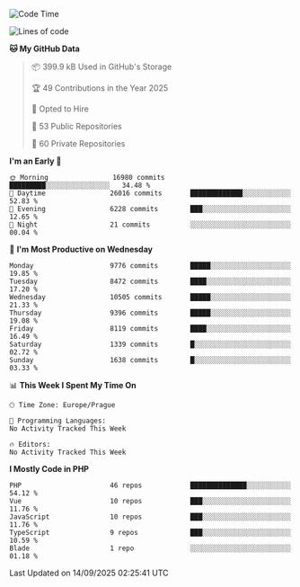 <!--START_SECTION:waka-->
![Code Time](http://img.shields.io/badge/Code%20Time-1%2C584%20hrs%203%20mins-blue)

![Lines of code](https://img.shields.io/badge/From%20Hello%20World%20I%27ve%20Written-14.2%20million%20lines%20of%20code-blue)

**🐱 My GitHub Data** 

> 📦 399.9 kB Used in GitHub's Storage 
 > 
> 🏆 49 Contributions in the Year 2025
 > 
> 💼 Opted to Hire
 > 
> 📜 53 Public Repositories 
 > 
> 🔑 60 Private Repositories 
 > 
**I'm an Early 🐤** 

```text
🌞 Morning                16980 commits       █████████░░░░░░░░░░░░░░░░   34.48 % 
🌆 Daytime                26016 commits       █████████████░░░░░░░░░░░░   52.83 % 
🌃 Evening                6228 commits        ███░░░░░░░░░░░░░░░░░░░░░░   12.65 % 
🌙 Night                  21 commits          ░░░░░░░░░░░░░░░░░░░░░░░░░   00.04 % 
```
📅 **I'm Most Productive on Wednesday** 

```text
Monday                   9776 commits        █████░░░░░░░░░░░░░░░░░░░░   19.85 % 
Tuesday                  8472 commits        ████░░░░░░░░░░░░░░░░░░░░░   17.20 % 
Wednesday                10505 commits       █████░░░░░░░░░░░░░░░░░░░░   21.33 % 
Thursday                 9396 commits        █████░░░░░░░░░░░░░░░░░░░░   19.08 % 
Friday                   8119 commits        ████░░░░░░░░░░░░░░░░░░░░░   16.49 % 
Saturday                 1339 commits        █░░░░░░░░░░░░░░░░░░░░░░░░   02.72 % 
Sunday                   1638 commits        █░░░░░░░░░░░░░░░░░░░░░░░░   03.33 % 
```


📊 **This Week I Spent My Time On** 

```text
🕑︎ Time Zone: Europe/Prague

💬 Programming Languages: 
No Activity Tracked This Week

🔥 Editors: 
No Activity Tracked This Week
```

**I Mostly Code in PHP** 

```text
PHP                      46 repos            ██████████████░░░░░░░░░░░   54.12 % 
Vue                      10 repos            ███░░░░░░░░░░░░░░░░░░░░░░   11.76 % 
JavaScript               10 repos            ███░░░░░░░░░░░░░░░░░░░░░░   11.76 % 
TypeScript               9 repos             ███░░░░░░░░░░░░░░░░░░░░░░   10.59 % 
Blade                    1 repo              ░░░░░░░░░░░░░░░░░░░░░░░░░   01.18 % 
```




 Last Updated on 14/09/2025 02:25:41 UTC
<!--END_SECTION:waka-->
<!--
**AlexKratky/AlexKratky** is a ✨ _special_ ✨ repository because its `README.md` (this file) appears on your GitHub profile.

Here are some ideas to get you started:

- 🔭 I’m currently working on ...
- 🌱 I’m currently learning ...
- 👯 I’m looking to collaborate on ...
- 🤔 I’m looking for help with ...
- 💬 Ask me about ...
- 📫 How to reach me: ...
- 😄 Pronouns: ...
- ⚡ Fun fact: ...
-->

